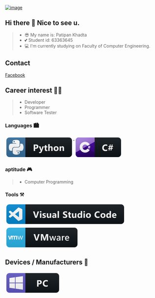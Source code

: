 [![image](pexels-photo-2745258.jpeg)](#)


## Hi there 👋 Nice to see u.

>- 😎 My name is: Patipan Khadta
>- 💕 Student id: 63363645
>- 💻 I'm currently studying on Faculty of Computer Engineering.

## Contact
[Facebook](https://web.facebook.com/patipan.khadta)

## Career interest 👨‍💻
>- Developer
>- Programmer
>- Software Tester

### Languages 🏙
<p align="left">
<a href="#">
    <img src="svg/dev/languages/python.svg" alt="python" style="vertical-align:top; margin:6px 4px">
  </a>

<a href="#">
    <img src="svg/dev/languages/csharp.svg" alt="csharp" style="vertical-align:top; margin:6px 4px">
  </a>

</P>

### aptitude 🎮
> - Computer Programming

### Tools ⚒
<p align="left">
<a href="#">
    <img src="svg/dev/tools/visualstudio_code.svg" alt="visualstudio_code" style="vertical-align:top; margin:6px 4px">
  </a>

 <a href="#">
    <img src="svg/dev/tools/vmware.svg" alt="vmware" style="vertical-align:top; margin:6px 4px">
  </a> 

</P>

## Devices / Manufacturers 🔧
<p align="left">
<a href="#">
    <img src="svg/devices/pc.svg" alt="pc" style="vertical-align:top; margin:6px 4px">
  </a>

</p>